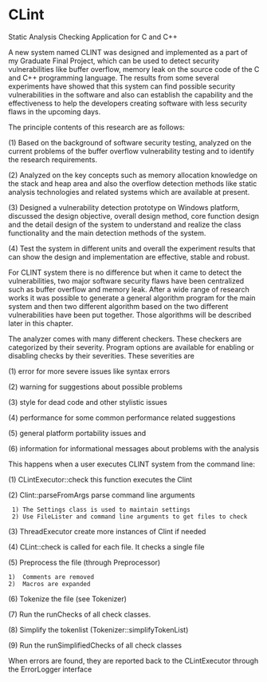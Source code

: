# CLint
Static Analysis Checking Application for C and C++

A new system named CLINT was designed and implemented as a part of my Graduate Final Project, which can be used to detect security vulnerabilities like buffer overflow, memory leak on the source code of the C and C++ programming language. The results from some several experiments have showed that this system can find possible security vulnerabilities in the software and also can establish the capability and the effectiveness to help the developers creating software with less security flaws in the upcoming days. 


The principle contents of this research are as follows:

(1)	Based on the background of software security testing, analyzed on the current problems of the buffer overflow vulnerability testing and to identify the research requirements.

(2)	Analyzed on the key concepts such as memory allocation knowledge on the stack and heap area and also the overflow detection methods like static analysis technologies and related systems which are available at present.  

(3)	Designed a vulnerability detection prototype on Windows platform, discussed the design objective, overall design method, core function design and the detail design of the system to understand and realize the class functionality and the main detection methods of the system. 

(4)	Test the system in different units and overall the experiment results that can show the design and implementation are effective, stable and robust.


For CLINT system there is no difference but when it came to detect the vulnerabilities, two major software security flaws have been centralized such as buffer overflow and memory leak. After a wide range of research works it was possible to generate a general algorithm program for the main system and then two different algorithm based on the two different vulnerabilities have been put together. Those algorithms will be described later in this chapter.
  
The analyzer comes with many different checkers. These checkers are categorized by their severity. Program options are available for enabling or disabling checks by their severities. These severities are

(1)	error for more severe issues like syntax errors

(2)	warning for suggestions about possible problems

(3)	style for dead code and other stylistic issues

(4)	performance for some common performance related suggestions

(5)	general platform portability issues and

(6)	information for informational messages about problems with the analysis

  
This happens when a user executes CLINT system from the command line:

(1)	CLintExecutor::check this function executes the Clint	

(2)	Clint::parseFromArgs parse command line arguments

     1)	The Settings class is used to maintain settings
     2)	Use FileLister and command line arguments to get files to check

(3)	ThreadExecutor create more instances of Clint if needed

(4)	CLint::check is called for each file. It checks a single file

(5)	Preprocess the file (through Preprocessor)
    
    1)	Comments are removed
    2)	Macros are expanded

(6)	Tokenize the file (see Tokenizer)

(7)	Run the runChecks of all check classes.

(8)	Simplify the tokenlist (Tokenizer::simplifyTokenList)

(9)	Run the runSimplifiedChecks of all check classes
  
When errors are found, they are reported back to the CLintExecutor through the ErrorLogger interface
